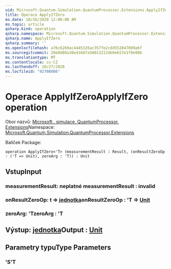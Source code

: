 ```yaml
---
uid: Microsoft.Quantum.Simulation.QuantumProcessor.Extensions.ApplyIfZero
title: Operace ApplyIfZero
ms.date: 10/26/2020 12:00:00 AM
ms.topic: article
qsharp.kind: operation
qsharp.namespace: Microsoft.Quantum.Simulation.QuantumProcessor.Extensions
qsharp.name: ApplyIfZero
qsharp.summary: ''
ms.openlocfilehash: a76c6269ac4445326ac357fe2cdd552847089a6f
ms.sourcegitcommit: 29e0d88a30e4166fa580132124b0eb57e1f0e986
ms.translationtype: MT
ms.contentlocale: cs-CZ
ms.lasthandoff: 10/27/2020
ms.locfileid: "92708086"
---
```

# <a name="applyifzero-operation"></a><span data-ttu-id="ae4a9-102">Operace ApplyIfZero</span><span class="sxs-lookup"><span data-stu-id="ae4a9-102">ApplyIfZero operation</span></span>

<span data-ttu-id="ae4a9-103">Obor názvů: [Microsoft.. simulace. QuantumProcessor. Extensions](xref:Microsoft.Quantum.Simulation.QuantumProcessor.Extensions)</span><span class="sxs-lookup"><span data-stu-id="ae4a9-103">Namespace: [Microsoft.Quantum.Simulation.QuantumProcessor.Extensions](xref:Microsoft.Quantum.Simulation.QuantumProcessor.Extensions)</span></span>

<span data-ttu-id="ae4a9-104">Balíček [](https://nuget.org/packages/)</span><span class="sxs-lookup"><span data-stu-id="ae4a9-104">Package: [](https://nuget.org/packages/)</span></span>




```qsharp
operation ApplyIfZero<'T> (measurementResult : Result, (onResultZeroOp : ('T => Unit), zeroArg : 'T)) : Unit
```


## <a name="input"></a><span data-ttu-id="ae4a9-105">Vstup</span><span class="sxs-lookup"><span data-stu-id="ae4a9-105">Input</span></span>

### <a name="measurementresult--__invalidresult__"></a><span data-ttu-id="ae4a9-106">measurementResult: __neplatné <Result>__</span><span class="sxs-lookup"><span data-stu-id="ae4a9-106">measurementResult : __invalid<Result>__</span></span>




### <a name="onresultzeroop--t--unit"></a><span data-ttu-id="ae4a9-107">onResultZeroOp: t => [jednotka](xref:microsoft.quantum.lang-ref.unit)</span><span class="sxs-lookup"><span data-stu-id="ae4a9-107">onResultZeroOp : 'T => [Unit](xref:microsoft.quantum.lang-ref.unit)</span></span> 




### <a name="zeroarg--t"></a><span data-ttu-id="ae4a9-108">zeroArg: 'T</span><span class="sxs-lookup"><span data-stu-id="ae4a9-108">zeroArg : 'T</span></span>





## <a name="output--unit"></a><span data-ttu-id="ae4a9-109">Výstup: [jednotka](xref:microsoft.quantum.lang-ref.unit)</span><span class="sxs-lookup"><span data-stu-id="ae4a9-109">Output : [Unit](xref:microsoft.quantum.lang-ref.unit)</span></span>



## <a name="type-parameters"></a><span data-ttu-id="ae4a9-110">Parametry typu</span><span class="sxs-lookup"><span data-stu-id="ae4a9-110">Type Parameters</span></span>

### <a name="t"></a><span data-ttu-id="ae4a9-111">'S</span><span class="sxs-lookup"><span data-stu-id="ae4a9-111">'T</span></span>

